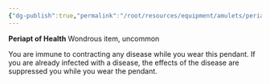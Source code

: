 ```yaml
---
{"dg-publish":true,"permalink":"/root/resources/equipment/amulets/periapt-of-health/","title":"Periapt of Health"}
---
```



**Periapt of Health**
Wondrous item, uncommon

You are immune to contracting any disease while you wear this pendant. If you are already infected with a disease, the effects of the disease are suppressed you while you wear the pendant.